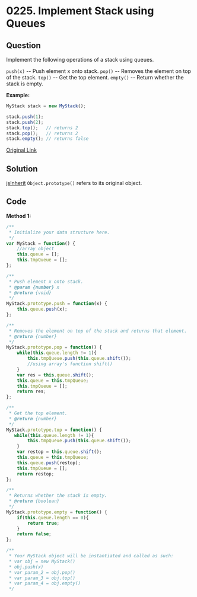 
# 0225. Implement Stack using Queues

## Question
Implement the following operations of a stack using queues.

`push(x)` -- Push element x onto stack.
`pop()` -- Removes the element on top of the stack.
`top()` -- Get the top element.
`empty()` -- Return whether the stack is empty.

**Example:**
```javascript
MyStack stack = new MyStack();

stack.push(1);
stack.push(2);  
stack.top();   // returns 2
stack.pop();   // returns 2
stack.empty(); // returns false
```



[Original Link](https://leetcode.com/problems/implement-stack-using-queues/)

## Solution
[jsInherit](https://developer.mozilla.org/zh-CN/docs/Web/JavaScript/Inheritance_and_the_prototype_chain)
`Object.prototype()` refers to its original object.
## Code
**Method 1:**
```javascript
/**
 * Initialize your data structure here.
 */
var MyStack = function() {
    //array object
    this.queue = [];
    this.tmpQueue = [];
};

/**
 * Push element x onto stack. 
 * @param {number} x
 * @return {void}
 */
MyStack.prototype.push = function(x) {
    this.queue.push(x);
};

/**
 * Removes the element on top of the stack and returns that element.
 * @return {number}
 */
MyStack.prototype.pop = function() {
    while(this.queue.length != 1){
        this.tmpQueue.push(this.queue.shift()); 
        //using array's function shift()
    }
    var res = this.queue.shift();
    this.queue = this.tmpQueue;
    this.tmpQueue = [];
    return res;
};

/**
 * Get the top element.
 * @return {number}
 */
MyStack.prototype.top = function() {
   while(this.queue.length != 1){
        this.tmpQueue.push(this.queue.shift());
    }
    var restop = this.queue.shift();
    this.queue = this.tmpQueue;
    this.queue.push(restop);
    this.tmpQueue = [];
    return restop;
};

/**
 * Returns whether the stack is empty.
 * @return {boolean}
 */
MyStack.prototype.empty = function() {
    if(this.queue.length == 0){
        return true;
    }
    return false;
};

/** 
 * Your MyStack object will be instantiated and called as such:
 * var obj = new MyStack()
 * obj.push(x)
 * var param_2 = obj.pop()
 * var param_3 = obj.top()
 * var param_4 = obj.empty()
 */
```
